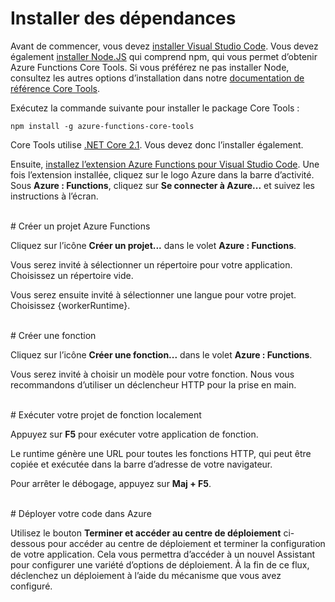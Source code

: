 # Installer des dépendances

Avant de commencer, vous devez [installer Visual Studio Code](https://go.microsoft.com/fwlink/?linkid=2016593). Vous devez également [installer Node.JS](https://go.microsoft.com/fwlink/?linkid=2016195) qui comprend npm, qui vous permet d’obtenir Azure Functions Core Tools. Si vous préférez ne pas installer Node, consultez les autres options d’installation dans notre [documentation de référence Core Tools](https://go.microsoft.com/fwlink/?linkid=2016192).

Exécutez la commande suivante pour installer le package Core Tools :

``` npm install -g azure-functions-core-tools ```

Core Tools utilise [.NET Core 2.1](https://go.microsoft.com/fwlink/?linkid=2016373). Vous devez donc l’installer également.

Ensuite, [installez l’extension Azure Functions pour Visual Studio Code](https://go.microsoft.com/fwlink/?linkid=2016800). Une fois l’extension installée, cliquez sur le logo Azure dans la barre d’activité. Sous **Azure : Functions**, cliquez sur **Se connecter à Azure...** et suivez les instructions à l’écran.

<br/>
# Créer un projet Azure Functions

Cliquez sur l’icône **Créer un projet...** dans le volet **Azure : Functions**.

Vous serez invité à sélectionner un répertoire pour votre application. Choisissez un répertoire vide.

Vous serez ensuite invité à sélectionner une langue pour votre projet. Choisissez {workerRuntime}.

<br/>
# Créer une fonction

Cliquez sur l’icône **Créer une fonction...** dans le volet **Azure : Functions**.

Vous serez invité à choisir un modèle pour votre fonction. Nous vous recommandons d’utiliser un déclencheur HTTP pour la prise en main.

<br/>
# Exécuter votre projet de fonction localement

Appuyez sur **F5** pour exécuter votre application de fonction.

Le runtime génère une URL pour toutes les fonctions HTTP, qui peut être copiée et exécutée dans la barre d’adresse de votre navigateur.

Pour arrêter le débogage, appuyez sur **Maj + F5**.

<br/>
# Déployer votre code dans Azure

Utilisez le bouton **Terminer et accéder au centre de déploiement** ci-dessous pour accéder au centre de déploiement et terminer la configuration de votre application. Cela vous permettra d’accéder à un nouvel Assistant pour configurer une variété d’options de déploiement. À la fin de ce flux, déclenchez un déploiement à l’aide du mécanisme que vous avez configuré.
